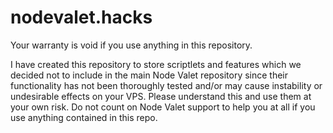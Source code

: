 # nodevalet.hacks
Your warranty is void if you use anything in this repository.

I have created this repository to store scriptlets and features which we decided not to include in the main Node Valet repository since their functionality has not been thoroughly tested and/or may cause instability or undesirable effects on your VPS.  Please understand this and use them at your own risk.  Do not count on Node Valet support to help you at all if you use anything contained in this repo.

